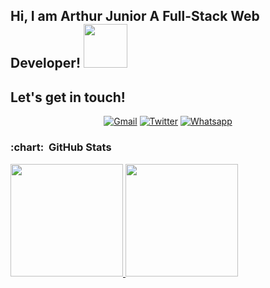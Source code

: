 <h2> Hi, I am Arthur Junior A Full-Stack Web Developer! <img src="https://media.giphy.com/media/26Fxy3Iz1ari8oytO/giphy.gif" width="70"></h2>

  
 <h2>Let's get in touch!</h2>
<p align="center">
  <a href="mailto:arthurjunior88741@gmail.com" target="_blank"><img src="https://img.shields.io/badge/Gmail-D14836?style=for-the-badge&logo=gmail&logoColor=white" alt="Gmail"></a>
  <a href="https://twitter.com/arthurjunior250" target="_blank"><img src="https://img.shields.io/badge/Twitter-1DA1F2.svg?&style=for-the-badge&logo=twitter&logoColor=white" alt="Twitter"></a>
  <a href="https://api.whatsapp.com/send?phone=250787691306" target="_blank"><img src="https://img.shields.io/badge/WhatsApp-25D366?style=for-the-badge&logo=whatsapp&logoColor=white" alt="Whatsapp"></a>
</p>

<h3> :chart: &nbsp;GitHub Stats </h3>

<a  href="https://github.com/arthurjunior250">
  <img  height="180em"  src="https://github-readme-stats.vercel.app/api?username=arthurjunior250&show_icons=true&theme=nord">
</a>
<a  href="https://github.com/arthurjunior250">
    <img  height="180em"  src="https://github-readme-stats.vercel.app/api/top-langs/?username=arthurjunior250&theme=buefy&layout=compact">
</a>





